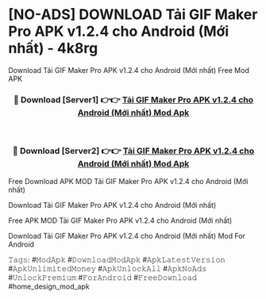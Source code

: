 # [NO-ADS] DOWNLOAD Tải GIF Maker Pro APK v1.2.4 cho Android (Mới nhất) - 4k8rg
Download Tải GIF Maker Pro APK v1.2.4 cho Android (Mới nhất) Free Mod APK

<div align="center">
<h3>🔴 Download [Server1] 👉👉 <a href="https://apk-comot.site?title=Tải_GIF_Maker_Pro_APK_v1.2.4_cho_Android_(Mới_nhất)">Tải GIF Maker Pro APK v1.2.4 cho Android (Mới nhất) Mod Apk</a></h3><br>

<h3>🔴 Download [Server2] 👉👉 <a href="https://apk-comot.site?title=Tải_GIF_Maker_Pro_APK_v1.2.4_cho_Android_(Mới_nhất)">Tải GIF Maker Pro APK v1.2.4 cho Android (Mới nhất) Mod Apk</a></h3>
</div>


Free Download APK MOD Tải GIF Maker Pro APK v1.2.4 cho Android (Mới nhất)

Download Tải GIF Maker Pro APK v1.2.4 cho Android (Mới nhất) 

Free APK MOD Tải GIF Maker Pro APK v1.2.4 cho Android (Mới nhất) 

Download Tải GIF Maker Pro APK v1.2.4 cho Android (Mới nhất) Mod For Android

𝚃𝚊𝚐𝚜: #𝙼𝚘𝚍𝙰𝚙𝚔 #𝙳𝚘𝚠𝚗𝚕𝚘𝚊𝚍𝙼𝚘𝚍𝙰𝚙𝚔 #𝙰𝚙𝚔𝙻𝚊𝚝𝚎𝚜𝚝𝚅𝚎𝚛𝚜𝚒𝚘𝚗 #𝙰𝚙𝚔𝚄𝚗𝚕𝚒𝚖𝚒𝚝𝚎𝚍𝙼𝚘𝚗𝚎𝚢 #𝙰𝚙𝚔𝚄𝚗𝚕𝚘𝚌𝚔𝙰𝚕𝚕 #𝙰𝚙𝚔𝙽𝚘𝙰𝚍𝚜 #𝚄𝚗𝚕𝚘𝚌𝚔𝙿𝚛𝚎𝚖𝚒𝚞𝚖 #𝙵𝚘𝚛𝙰𝚗𝚍𝚛𝚘𝚒𝚍 #𝙵𝚛𝚎𝚎𝙳𝚘𝚠𝚗𝚕𝚘𝚊𝚍 #home_design_mod_apk